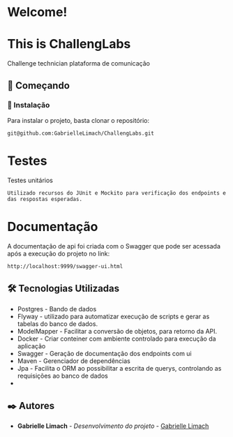# Welcome!

# This is ChallengLabs
Challenge technician plataforma de comunicação

## 🚀 Começando

### 🔧 Instalação
Para instalar o projeto, basta clonar o repositório:
```
git@github.com:GabrielleLimach/ChallengLabs.git
```

# Testes
Testes unitários
```
Utilizado recursos do JUnit e Mockito para verificação dos endpoints e das respostas esperadas.
```

# Documentação
A documentação de api foi criada com o Swagger que pode ser acessada após a execução do projeto no link:
```
http://localhost:9999/swagger-ui.html
```

## 🛠️ Tecnologias Utilizadas

* Postgres - Bando de dados
* Flyway - utilizado para automatizar execução de scripts e gerar as tabelas do banco de dados.
* ModelMapper - Facilitar a conversão de objetos, para retorno da API.
* Docker - Criar conteiner com ambiente controlado para execução da aplicação
* Swagger - Geração de documentação dos endpoints com ui
* Maven - Gerenciador de dependências
* Jpa - Facilita o ORM ao possibilitar a escrita de querys, controlando as requisições ao banco de dados
* 
## ✒️ Autores
* **Gabrielle Limach** - *Desenvolvimento do projeto* - [Gabrielle Limach](https://github.com/GabrielleLimach)
